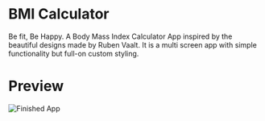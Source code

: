 # BMI Calculator
Be fit, Be Happy.
A Body Mass Index Calculator App inspired by the beautiful designs made by Ruben Vaalt. It is a multi screen app with simple functionality but full-on custom styling.

# Preview
![Finished App](https://github.com/pawarhrishi21/BMI-Calculator-flutter-hp21/blob/master/bmi-calc-demo.gif)
